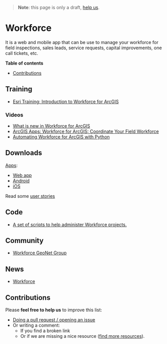 > **Note**: this page is only a draft, [help us](#contributions).

# Workforce
It is a web and mobile app that can be use to manage your workforce for field inspections, sales leads, service requests, capital improvements, one call tickets, etc.

<!-- START doctoc generated TOC please keep comment here to allow auto update -->
<!-- DON'T EDIT THIS SECTION, INSTEAD RE-RUN doctoc TO UPDATE -->
**Table of contents**

- [Contributions](#contributions)

<!-- END doctoc generated TOC please keep comment here to allow auto update -->

## Training

* [Esri Training: Introduction to Workforce for ArcGIS](https://www.esri.com/training/catalog/57672f00c9e018c827307abb/introduction-to-workforce-for-arcgis/)

### Videos

* [What is new in Workforce for ArcGIS](http://www.esri.com/videos/watch?videoid=Gvu_pfYwgTs&title=what-is-new-in-workforce-for-arcgis)
* [ArcGIS Apps: Workforce for ArcGIS: Coordinate Your Field Workforce](https://www.youtube.com/watch?v=3zNWJBi1_08&t=129s)
* [Automating Workforce for ArcGIS with Python](http://www.esri.com/videos/watch?videoid=7sum6LbLgrw&title=automating-workforce-for-arcgis-with-python)

## Downloads
[Apps](http://doc.arcgis.com/en/workforce/requirements.html):
* [Web app](http://workforce.arcgis.com)
* [Android](https://play.google.com/store/apps/details?id=com.esri.workforce)
* [iOS](https://itunes.apple.com/app/workforce-for-arcgis/id1046591822)

Read some [user stories](http://www.esri.com/products/workforce)

## Code
* [A set of scripts to help administer Workforce projects.](https://github.com/Esri/workforce-scripts)

## Community
* [Workforce GeoNet Group](https://geonet.esri.com/groups/workforce-for-arcgis)

## News
* [Workforce](https://blogs.esri.com/esri/arcgis/tag/workforce-for-arcgis/)

## Contributions
Please **feel free to help us** to improve this list:

* [Doing a pull request / opening an issue](https://github.com/hhkaos/awesome-arcgis#contributions)
* Or writing a comment:
  * If you find a broken link
  * Or if we are missing a nice resource ([find more resources](https://esri-es.github.io/arcgis-search/?search=workforce)).
